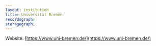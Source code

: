 ```yaml
---
layout: institution
title: Universität Bremen
recordsgraph: 
storagegraph: 
---
```


Website: [https://www.uni-bremen.de/](https://www.uni-bremen.de/)

